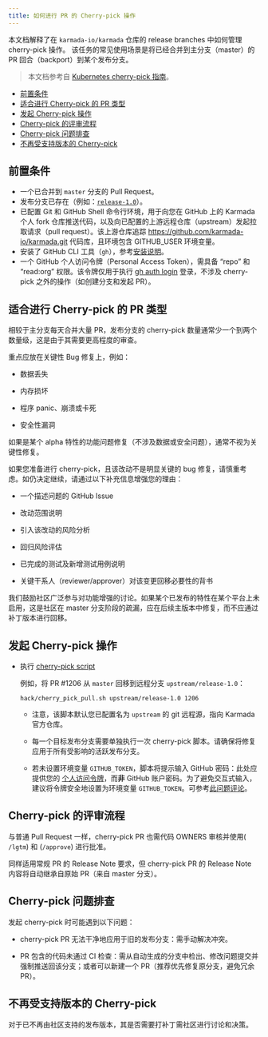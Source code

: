 ```yaml
---
title: 如何进行 PR 的 Cherry-pick 操作
---
```


本文档解释了在 `karmada-io/karmada` 仓库的 release branches 中如何管理 cherry-pick 操作。
该任务的常见使用场景是将已经合并到主分支（master）的 PR 回合（backport）到某个发布分支。

> 本文档参考自 [Kubernetes cherry-pick 指南](https://github.com/kubernetes/community/blob/master/contributors/devel/sig-release/cherry-picks.md)。

- [前置条件](#前置条件)
- [适合进行 Cherry-pick 的 PR 类型](#适合进行-cherry-pick-的-pr-类型)
- [发起 Cherry-pick 操作](#发起-cherry-pick-操作)
- [Cherry-pick 的评审流程](#cherry-pick-的评审流程)
- [Cherry-pick 问题排查](#cherry-pick-问题排查)
- [不再受支持版本的 Cherry-pick](#不再受支持版本的-cherry-pick)

## 前置条件

- 一个已合并到 `master` 分支的 Pull Request。
- 发布分支已存在（例如：[`release-1.0`](https://github.com/karmada-io/karmada/tree/release-1.0)）。
- 已配置 Git 和 GitHub Shell 命令行环境，用于向您在 GitHub 上的 Karmada 个人 fork 仓库推送代码，以及向已配置的上游远程仓库（upstream）发起拉取请求（pull request）。该上游仓库追踪 https://github.com/karmada-io/karmada.git 代码库，且环境包含 GITHUB_USER 环境变量。
- 安装了 GitHub CLI 工具（`gh`），参考[安装说明](https://github.com/cli/cli#installation)。
- 一个 GitHub 个人访问令牌（Personal Access Token），需具备 “repo” 和 “read:org” 权限。该令牌仅用于执行 [gh auth login](https://cli.github.com/manual/gh_auth_login) 登录，不涉及 cherry-pick 之外的操作（如创建分支和发起 PR）。

## 适合进行 Cherry-pick 的 PR 类型

相较于主分支每天合并大量 PR，发布分支的 cherry-pick 数量通常少一个到两个数量级，这是由于其需要更高程度的审查。

重点应放在关键性 Bug 修复上，例如：

- 数据丢失

- 内存损坏

- 程序 panic、崩溃或卡死

- 安全性漏洞

如果是某个 alpha 特性的功能问题修复（不涉及数据或安全问题），通常不视为关键性修复。

如果您准备进行 cherry-pick，且该改动不是明显关键的 bug 修复，请慎重考虑。如仍决定继续，请通过以下补充信息增强您的理由：

- 一个描述问题的 GitHub Issue

- 改动范围说明

- 引入该改动的风险分析

- 回归风险评估

- 已完成的测试及新增测试用例说明

- 关键干系人（reviewer/approver）对该变更回移必要性的背书

我们鼓励社区广泛参与对功能增强的讨论。如果某个已发布的特性在某个平台上未启用，这是社区在 master 分支阶段的疏漏，应在后续主版本中修复，而不应通过补丁版本进行回移。

## 发起 Cherry-pick 操作

- 执行 [cherry-pick script](https://github.com/karmada-io/karmada/blob/master/hack/cherry_pick_pull.sh)

  例如，将 PR #1206 从 `master` 回移到远程分支 `upstream/release-1.0`：

  ```shell
  hack/cherry_pick_pull.sh upstream/release-1.0 1206
  ```

  - 注意，该脚本默认您已配置名为 `upstream` 的 git 远程源，指向 Karmada 官方仓库。

  - 每一个目标发布分支需要单独执行一次 cherry-pick 脚本。请确保将修复应用于所有受影响的活跃发布分支。

  - 若未设置环境变量 `GITHUB_TOKEN`，脚本将提示输入 GitHub 密码：此处应提供您的 [个人访问令牌](https://github.com/settings/tokens)，而**非** GitHub 账户密码。为了避免交互式输入，建议将令牌安全地设置为环境变量 `GITHUB_TOKEN`。可参考[此问题评论](https://github.com/github/hub/issues/2655#issuecomment-735836048)。

## Cherry-pick 的评审流程

与普通 Pull Request 一样，cherry-pick PR 也需代码 OWNERS 审核并使用( `/lgtm`) 和 (`/approve`) 进行批准。

同样适用常规 PR 的 Release Note 要求，但 cherry-pick PR 的 Release Note 内容将自动继承自原始 PR（来自 master 分支）。

## Cherry-pick 问题排查

发起 cherry-pick 时可能遇到以下问题：

- cherry-pick PR 无法干净地应用于旧的发布分支：需手动解决冲突。

- PR 包含的代码未通过 CI 检查：需从自动生成的分支中检出、修改问题提交并强制推送回该分支；或者可以新建一个 PR（推荐优先修复原分支，避免冗余 PR）。

## 不再受支持版本的 Cherry-pick

对于已不再由社区支持的发布版本，其是否需要打补丁需社区进行讨论和决策。



[cherry-pick-script]: https://github.com/karmada-io/karmada/blob/master/hack/cherry_pick_pull.sh